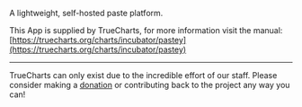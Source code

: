 A lightweight, self-hosted paste platform.

This App is supplied by TrueCharts, for more information visit the manual: [https://truecharts.org/charts/incubator/pastey](https://truecharts.org/charts/incubator/pastey)

---

TrueCharts can only exist due to the incredible effort of our staff.
Please consider making a [donation](https://truecharts.org/sponsor) or contributing back to the project any way you can!
